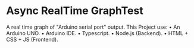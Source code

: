 # Async RealTime GraphTest
A real time graph of "Arduino serial port" output. This Project use:
• An Arduino UNO.
• Arduino IDE.
• Typescript.
• Node.js (Backend).
• HTML + CSS + JS (Frontend).
